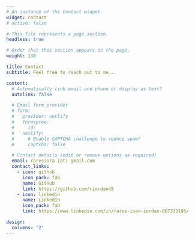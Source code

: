 ```yaml
---
# An instance of the Contact widget.
widget: contact
# active: false

# This file represents a page section.
headless: true

# Order that this section appears on the page.
weight: 130

title: Contact
subtitle: Feel free to reach out to me...

content:
  # Automatically link email and phone or display as text?
  autolink: false

  # Email form provider
  # form:
  #   provider: netlify
  #   formspree:
  #     id:
  #   netlify:
  #     # Enable CAPTCHA challenge to reduce spam?
  #     captcha: false

  # Contact details (edit or remove options as required)
  email: raresiora |at| gmail.com
  contact_links:
    - icon: github
      icon_pack: fab
      name: GitHub
      link: https://github.com/riordan45
    - icon: linkedin
      name: LinkedIn
      icon_pack: fab
      link: https://www.linkedin.com/in/rares-ioan-iordan-867333196/

design:
  columns: '2'
---
```

